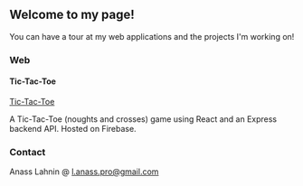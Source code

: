 ## Welcome to my page!

You can have a tour at my web applications and the projects I'm working on!

### Web

#### Tic-Tac-Toe
[Tic-Tac-Toe](https://tic-tac-toe-2d8eb.firebaseapp.com/)

A Tic-Tac-Toe (noughts and crosses) game using React and an Express backend API. Hosted on Firebase.


### Contact
Anass Lahnin @ l.anass.pro@gmail.com
